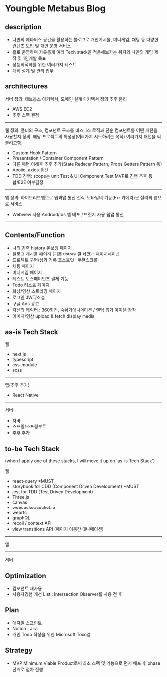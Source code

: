 # Youngble Metabus Blog

## description

- 나만의 메타버스 공간을 활용하는 블로그로 개인게시물, 미니게임, 채팅 등 다양한 컨텐츠 도입 및 개인 운영 서비스
- 홀로 운영하며 자유롭게 여러 Tech stack을 적용해보자는 취지와 나만의 게임 제작 및 1인개발 목표
- 성능최적화를 위한 여러가지 테스트
- 계획 설계 및 관리 업무

## architectures

서버
정의: 데브옵스 아키텍쳐, 도메인 설계 아키텍쳐 정의 추후 분리

- AWS EC2
- 추후 스펙 결정

---

웹
정의: 폴더의 구조, 컴포넌트 구조를 비즈니스 로직과 단순 컴포넌트를 어떤 패턴을 사용할지 정의.
해당 프로젝트의 특성상(여러가지 시도하려는 목적) 여러가지 패턴을 써볼려고함.

- Custom Hook Pattern
- Presentation / Container Component Pattern
- 다른 패턴 이해후 추후 추가(State Reducer Pattern, Props Getters Pattern 등)
- Apollo, axios 통신
- TDD 진행: scope는 unit Test & UI Component Test MVP로 진행 추후 통합/E2E 여부결정

---

앱
정의: 하이브리드앱으로 웹과앱 통신 전략, 모바일의 기능(Ex: 카메라)은 살리되 웹으로 서비스

- Webview 사용 Android/Ios 앱 배포 / 브릿지 사용 웹앱 통신

---

## Contents/Function

- 나의 경력 history 온보딩 페이지
- 블로그 게시물 페이지 (기존 tistory 글 이관) : 페이지네이션
- 프로젝트 구현/성과 기록 포스트잇 : 무한스크롤
- 채팅 페이지
- 미니게임 페이지
- 테스트 토스페이먼츠 결제 기능
- Todo 리스트 페이지
- 화상/영상 스트리밍 페이지
- 로그인 JWT/소셜
- 구글 Ads 광고
- 자신의 캐릭터 : 360회전, 숨쉬기애니메이션 / 랜덤 뽑기 아이템 장착
- 이미지/영상 upload & fetch display media

## as-is Tech Stack

웹

- next.js
- typescript
- css-module
- scss

---

앱(추후 추가)

- React Native

---

서버

- 자바
- 스프링/스프링부트
- 추후 추가

## to-be Tech Stack

(when I apply one of these stacks, I will move it up on 'as-is Tech Stack')

웹

- react-query \*MUST
- storybook for CDD (Component Driven Development) \*MUST
- jest for TDD (Test Driven Development)
- Three.js
- canvas
- websocket/socket.io
- webrtc
- graphQL
- recoil / context API
- view transitions API (페이지 이동간 에니메이션)

---

앱

---

서버

## Optimization

- 컴포넌트 재사용
- 사용자경험 개선 List : Intersection Observer를 사용 전 후

## Plan

- 애자일 스프린트
- Notion | Jira
- 개인 Todo 작성을 위한 Microsoft Todo앱

## Strategy

- MVP Minimum Viable Product로써 최소 스펙 및 기능으로 먼저 배포 후 phase 단계로 점차 진행
